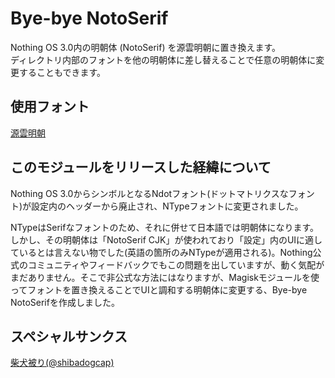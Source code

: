 # Bye-bye NotoSerif
Nothing OS 3.0内の明朝体 (NotoSerif) を源雲明朝に置き換えます。<br>
ディレクトリ内部のフォントを他の明朝体に差し替えることで任意の明朝体に変更することもできます。

## 使用フォント
[源雲明朝](https://github.com/ButTaiwan/genwan-font)

## このモジュールをリリースした経緯について
Nothing OS 3.0からシンボルとなるNdotフォント(ドットマトリクスなフォント)が設定内のヘッダーから廃止され、NTypeフォントに変更されました。

NTypeはSerifなフォントのため、それに併せて日本語では明朝体になります。<br>
しかし、その明朝体は「NotoSerif CJK」が使われており「設定」内のUIに適しているとは言えない物でした(英語の箇所のみNTypeが適用される)。Nothing公式のコミュニティやフィードバックでもこの問題を出していますが、動く気配がまだありません。そこで非公式な方法にはなりますが、Magiskモジュールを使ってフォントを置き換えることでUIと調和する明朝体に変更する、Bye-bye NotoSerifを作成しました。

## スペシャルサンクス
[柴犬被り(@shibadogcap)](https://github.com/shibadogcap)
